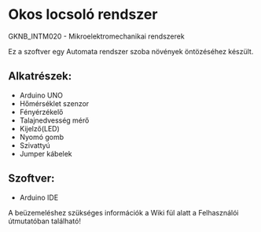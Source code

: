 # Okos locsoló rendszer

GKNB_INTM020 - Mikroelektromechanikai rendszerek

Ez a szoftver egy Automata rendszer szoba növények öntözéséhez készült.


## Alkatrészek:
- Arduino UNO
- Hőmérséklet szenzor
- Fényérzékelő
- Talajnedvesség mérő
- Kijelző(LED)
- Nyomó gomb
- Szivattyú
- Jumper kábelek

## Szoftver:
- Arduino IDE

A beüzemeléshez szükséges információk a Wiki fül alatt a Felhasználói útmutatóban található!
